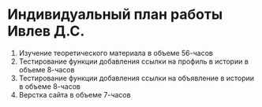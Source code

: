 # Индивидуальный план работы Ивлев Д.С.

1. Изучение теоретического материала в объеме 56-часов
2. Тестирование функции добавления ссылки на профиль в истории в объеме 8-часов
3. Тестирование функции добавления ссылки на объявление в истории в объеме 8-часов
4. Верстка сайта в объеме 7-часов